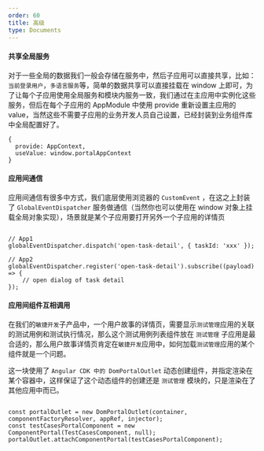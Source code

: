 ```yaml
---
order: 60
title: 高级
type: Documents
---
```



#### 共享全局服务

对于一些全局的数据我们一般会存储在服务中，然后子应用可以直接共享，比如：`当前登录用户`，`多语言服务`等，简单的数据共享可以直接挂载在 window 上即可，为了让每个子应用使用全局服务和模块内服务一致，我们通过在主应用中实例化这些服务，但后在每个子应用的 AppModule 中使用 provide 重新设置主应用的 value，当然这些不需要子应用的业务开发人员自己设置，已经封装到业务组件库中全局配置好了。

```
{
  provide: AppContext,
  useValue: window.portalAppContext
}
```


#### 应用间通信

应用间通信有很多中方式，我们底层使用浏览器的 `CustomEvent` ，在这之上封装了 `GlobalEventDispatcher` 服务做通信（当然你也可以使用在 window 对象上挂载全局对象实现），场景就是某个子应用要打开另外一个子应用的详情页

```

// App1
globalEventDispatcher.dispatch('open-task-detail', { taskId: 'xxx' });

// App2
globalEventDispatcher.register('open-task-detail').subscribe((payload) => {
    // open dialog of task detail
});

```

#### 应用间组件互相调用

在我们的`敏捷开发`子产品中，一个用户故事的详情页，需要显示`测试管理`应用的关联的测试用例和测试执行情况，那么这个测试用例列表组件放在 `测试管理` 子应用是最合适的，那么用户故事详情页肯定在`敏捷开发`应用中，如何加载`测试管理`应用的某个组件就是一个问题。

这一块使用了 `Angular CDK 中的 DomPortalOutlet` 动态创建组件，并指定渲染在某个容器中，这样保证了这个动态组件的创建还是 `测试管理` 模块的，只是渲染在了其他应用中而已。

```

const portalOutlet = new DomPortalOutlet(container, componentFactoryResolver, appRef, injector);
const testCasesPortalComponent = new ComponentPortal(TestCasesComponent, null);
portalOutlet.attachComponentPortal(testCasesPortalComponent);

```



